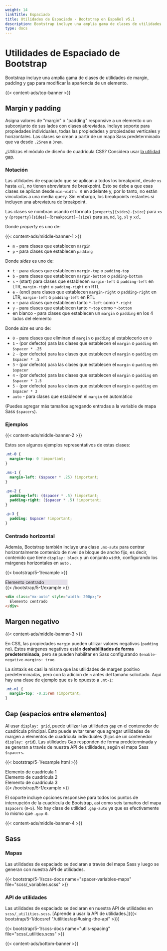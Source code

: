 ```yaml
---
weight: 14
linkTitle: Espaciado
title: Utilidades de Espaciado · Bootstrap en Español v5.1
description: Bootstrap incluye una amplia gama de clases de utilidades de margin, padding y gap para modificar la apariencia de un elemento.
type: docs
---
```


# Utilidades de Espaciado de Bootstrap

Bootstrap incluye una amplia gama de clases de utilidades de margin, padding y gap para modificar la apariencia de un elemento.

{{< content-ads/top-banner >}}

## Margin y padding

Asigna valores de "margin" o "padding" responsive a un elemento o un subconjunto de sus lados con clases abreviadas. Incluye soporte para propiedades individuales, todas las propiedades y propiedades verticales y horizontales. Las clases se crean a partir de un mapa Sass predeterminado que va desde `.25rem` a `3rem`.

¿Utilizas el módulo de diseño de cuadrícula CSS? Considera usar [la utilidad gap](#gap).

### Notación

Las utilidades de espaciado que se aplican a todos los breakpoint, desde `xs` hasta `xxl`, no tienen abreviatura de breakpoint. Esto se debe a que esas clases se aplican desde `min-width: 0` en adelante y, por lo tanto, no están vinculadas a una media query. Sin embargo, los breakpoints restantes sí incluyen una abreviatura de breakpoint.

Las clases se nombran usando el formato `{property}{sides}-{size}` para `xs` y `{property}{sides}-{breakpoint}-{size}` para `sm`, `md`, `lg`, `xl` y `xxl`.

Donde *property* es uno de:

{{< content-ads/middle-banner-1 >}}

- `m` - para clases que establecen `margin`
- `p` - para clases que establecen `padding`

Donde *sides* es uno de:

- `t` - para clases que establecen `margin-top` o `padding-top`
- `b` - para clases que establecen `margin-bottom` o `padding-bottom`
- `s` - (start) para clases que establecen `margin-left` o `padding-left` en LTR, `margin-right` o `padding-right` en RTL
- `e` - (end) para clases que establecen `margin-right` o `padding-right` en LTR, `margin-left` o `padding-left` en RTL
- `x` - para clases que establecen tanto `*-left` como `*-right`
- `y` - para clases que establecen tanto `*-top` como `*-bottom`
- en blanco - para clases que establecen un `margin` o `padding` en los 4 lados del elemento

Donde *size* es uno de:

- `0` - para clases que eliminan el `margin` o `padding` al establecerlo en `0`
- `1` - (por defecto) para las clases que establecen el `margin` o `padding` en `$spacer * .25`
- `2` - (por defecto) para las clases que establecen el `margin` o `padding` en `$spacer * .5`
- `3` - (por defecto) para las clases que establecen el `margin` o `padding` en `$spacer`
- `4` - (por defecto) para las clases que establecen el `margin` o `padding` en `$spacer * 1.5`
- `5` - (por defecto) para las clases que establecen el `margin` o `padding` en `$spacer * 3`
- `auto` - para clases que establecen el `margin` en automático

(Puedes agregar más tamaños agregando entradas a la variable de mapa Sass `$spacers`).

### Ejemplos

{{< content-ads/middle-banner-2 >}}

Estos son algunos ejemplos representativos de estas clases:

```scss
.mt-0 {
  margin-top: 0 !important;
}

.ms-1 {
  margin-left: ($spacer * .25) !important;
}

.px-2 {
  padding-left: ($spacer * .5) !important;
  padding-right: ($spacer * .5) !important;
}

.p-3 {
  padding: $spacer !important;
}
```

### Centrado horizontal

Además, Bootstrap también incluye una clase `.mx-auto` para centrar horizontalmente contenido de nivel de bloque de ancho fijo, es decir, contenido que tiene `display: block` y un conjunto `width`, configurando los márgenes horizontales en `auto` .

{{< bootstrap/5-1/example >}}
  <div class="mx-auto" style="width: 200px; background-color: rgba(86,61,124,.15);">
    Elemento centrado
  </div>
{{< /bootstrap/5-1/example >}}

```html
<div class="mx-auto" style="width: 200px;">
  Elemento centrado
</div>
```

## Margen negativo

{{< content-ads/middle-banner-3 >}}

En CSS, las propiedades `margin` pueden utilizar valores negativos (`padding` no). Estos márgenes negativos están **deshabilitados de forma predeterminada**, pero se pueden habilitar en Sass configurando `$enable-negative-margins: true`.

La sintaxis es casi la misma que las utilidades de margen positivo predeterminadas, pero con la adición de `n` antes del tamaño solicitado. Aquí hay una clase de ejemplo que es lo opuesto a `.mt-1`:

```scss
.mt-n1 {
  margin-top: -0.25rem !important;
}
```

##  Gap (espacios entre elementos)

Al usar `display: grid`, puede utilizar las utilidades `gap` en el contenedor de cuadrícula principal. Esto puede evitar tener que agregar utilidades de margen a elementos de cuadrícula individuales (hijos de un contenedor `display: grid`). Las utilidades Gap responden de forma predeterminada y se generan a través de nuestra API de utilidades, según el mapa Sass `$spacers`.

{{< bootstrap/5-1/example html >}}
<div class="d-grid gap-3">
  <div class="p-2 bg-light border">Elemento de cuadrícula 1</div>
  <div class="p-2 bg-light border">Elemento de cuadrícula 2</div>
  <div class="p-2 bg-light border">Elemento de cuadrícula 3</div>
</div>
{{< /bootstrap/5-1/example >}}

El soporte incluye opciones responsive para todos los puntos de interrupción de la cuadrícula de Bootstrap, así como seis tamaños del mapa `$spacers` (`0`–`5`). No hay clase de utilidad `.gap-auto` ya que es efectivamente lo mismo que `.gap-0`.

{{< content-ads/middle-banner-4 >}}

## Sass

### Mapas

Las utilidades de espaciado se declaran a través del mapa Sass y luego se generan con nuestra API de utilidades.

{{< bootstrap/5-1/scss-docs name="spacer-variables-maps" file="scss/_variables.scss" >}}

### API de utilidades

Las utilidades de espaciado se declaran en nuestra API de utilidades en `scss/_utilities.scss`. [Aprende a usar la API de utilidades.]({{< bootstrap/5-1/docsref "/utilities/api#using-the-api" >}})

{{< bootstrap/5-1/scss-docs name="utils-spacing" file="scss/_utilities.scss" >}}

{{< content-ads/bottom-banner >}}
